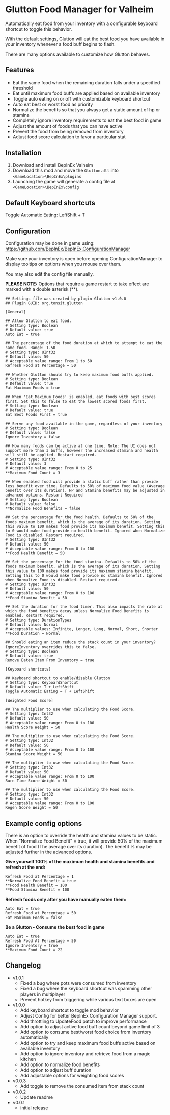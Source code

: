 # Glutton Food Manager for Valheim
Automatically eat food from your inventory with a configurable keyboard shortcut to toggle this behavior. 

With the default settings, Glutton will eat the best food you have available in your inventory whenever a food buff begins to flash.

There are many options available to customize how Glutton behaves.

## Features
* Eat the same food when the remaining duration falls under a specified threshold
* Eat until maximum food buffs are applied based on available inventory
* Toggle auto eating on or off with customizable keyboard shortcut
* Auto eat best or worst food as priority
* Normalize the benefits so that you always get a static amount of hp or stamina
* Completely ignore inventory requirements to eat the best food in game
* Adjust the amount of foods that you can have active
* Prevent the food from being removed from inventory
* Adjust food score calculation to favor a particular stat

## Installation
1. Download and install BepInEx Valheim
2. Download this mod and move the `Glutton.dll` into `<GameLocation>\BepInEx\plugins`
3. Launching the game will generate a config file at `<GameLocation>\BepInEx\config`

## Default Keyboard shortcuts
Toggle Automatic Eating: LeftShift + T

## Configuration
Configuration may be done in game using: https://github.com/BepInEx/BepInEx.ConfigurationManager

Make sure your inventory is open before opening ConfigurationManager to display tooltips on options when you mouse over them.

You may also edit the config file manually.

**PLEASE NOTE:**
Options that require a game restart to take effect are marked with a double asterisk (**).
```
## Settings file was created by plugin Glutton v1.0.0
## Plugin GUID: org.tonsit.glutton

[General]

## Allow Glutton to eat food.
# Setting type: Boolean
# Default value: true
Auto Eat = true

## The percentage of the food duration at which to attempt to eat the same food. Range: 1-50
# Setting type: UInt32
# Default value: 50
# Acceptable value range: From 1 to 50
Refresh Food at Percentage = 50

## Whether Glutton should try to keep maximum food buffs applied.
# Setting type: Boolean
# Default value: true
Eat Maximum Foods = true

## When 'Eat Maximum Foods' is enabled, eat foods with best scores first. Set this to false to eat the lowest scored foods first.
# Setting type: Boolean
# Default value: true
Eat Best Foods First = true

## Serve any food available in the game, regardless of your inventory
# Setting type: Boolean
# Default value: false
Ignore Inventory = false

## How many foods can be active at one time. Note: The UI does not support more than 3 buffs, however the increased stamina and health will still be applied. Restart required.
# Setting type: UInt32
# Default value: 3
# Acceptable value range: From 0 to 25
**Maximum Food Count = 3

## When enabled food will provide a static buff rather than provide less benefit over time. Defaults to 50% of maximum food value (Average benefit over its duration). HP and Stamina benefits may be adjusted in advanced options. Restart Required
# Setting type: Boolean
# Default value: false
**Normalize Food Benefits = false

## Set the percentage for the food health. Defaults to 50% of the foods maximum benefit, which is the average of its duration. Setting this value to 100 makes food provide its maximum benefit. Setting this to 0 would make food provide no health benefit. Ignored when Normalize Food is disabled. Restart required.
# Setting type: UInt32
# Default value: 50
# Acceptable value range: From 0 to 100
**Food Health Benefit = 50

## Set the percentage for the food stamina. Defaults to 50% of the foods maximum benefit, which is the average of its duration. Setting this value to 100 makes food provide its maximum stamina benefit. Setting this to 0 would make food provide no stamina benefit. Ignored when Normalize Food is disabled. Restart required.
# Setting type: UInt32
# Default value: 50
# Acceptable value range: From 0 to 100
**Food Stamina Benefit = 50

## Set the duration for the food timer. This also impacts the rate at which the food benefits decay unless Normalize Food Benefits is enabled. Restart required.
# Setting type: DurationTypes
# Default value: Normal
# Acceptable values: Infinite, Longer, Long, Normal, Short, Shorter
**Food Duration = Normal

## Should eating an item reduce the stack count in your inventory? IgnoreInventory overrides this to false.
# Setting type: Boolean
# Default value: true
Remove Eaten Item From Inventory = true

[Keyboard shortcuts]

## Keyboard shortcut to enable/disable Glutton
# Setting type: KeyboardShortcut
# Default value: T + LeftShift
Toggle Automatic Eating = T + LeftShift

[Weighted Food Score]

## The multiplier to use when calculating the Food Score.
# Setting type: Int32
# Default value: 50
# Acceptable value range: From 0 to 100
Health Score Weight = 50

## The multiplier to use when calculating the Food Score.
# Setting type: Int32
# Default value: 50
# Acceptable value range: From 0 to 100
Stamina Score Weight = 50

## The multiplier to use when calculating the Food Score.
# Setting type: Int32
# Default value: 50
# Acceptable value range: From 0 to 100
Burn Time Score Weight = 50

## The multiplier to use when calculating the Food Score.
# Setting type: Int32
# Default value: 50
# Acceptable value range: From 0 to 100
Regen Score Weight = 50
```
## Example config options

There is an option to override the health and stamina values to be static. When "Normalize Food Benefit" = true, it will provide 50% of the maximum benefit of food (The average over its duration).
The benefit % may be adjusted further in the advanced options.

**Give yourself 100% of the maximum health and stamina benefits and refresh at the end:**
```
Refresh Food at Percentage = 1
**Normalize Food Benefit = true
**Food Health Benefit = 100
**Food Stamina Benefit = 100
```

**Refresh foods only after you have manually eaten them:**
```
Auto Eat = true
Refresh Food at Percentage = 50
Eat Maximum Foods = false
```

**Be a Glutton - Consume the best food in game**
```
Auto Eat = true
Refresh Food At Percentage = 50
Ignore Inventory = true
**Maximum Food Count = 22
```

## Changelog
- v1.0.1
	- Fixed a bug where pots were consumed from inventory
	- Fixed a bug where the keyboard shortcut was spamming other players in multiplayer
    - Prevent hotkey from triggering while various text boxes are open
- v1.0.0
	- Add keyboard shortcut to toggle mod behavior
	- Adjust Config for better BepInEx Configuration Manager support.
	- Add throttling to UpdateFood patch to improve performance
	- Add option to adjust active food buff count beyond game limit of 3
	- Add option to consume best/worst food choice from inventory automatically
	- Add option to try and keep maximum food buffs active based on available inventory
	- Add option to ignore inventory and retrieve food from a magic kitchen
	- Add option to normalize food benefits
	- Add option to adjust buff duration
	- Add adjustable options for weighting food scores
- v0.0.3
	- Add toggle to remove the consumed item from stack count
- v0.0.2
	- Update readme
- v0.0.1
	- initial release

